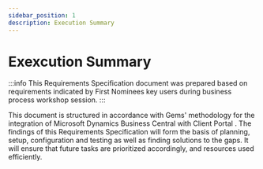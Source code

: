 ```yaml
---
sidebar_position: 1
description: Execution Summary
---
```


# Exexcution Summary

:::info
This Requirements Specification document was prepared based on requirements indicated by First Nominees key users during business process workshop session.
:::

This document is structured in accordance with Gems' methodology for the integration of Microsoft Dynamics Business Central with Client Portal . The findings of this Requirements Specification will form the basis of planning, setup, configuration and testing as well as finding solutions to the gaps. It will ensure that future tasks are prioritized accordingly, and resources used efficiently.  
